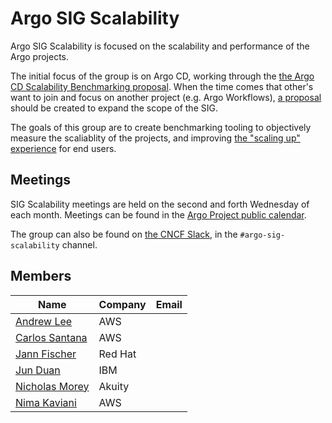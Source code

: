 # Argo SIG Scalability

Argo SIG Scalability is focused on the scalability and performance of the Argo projects.

The initial focus of the group is on Argo CD, working through the [the Argo CD Scalability Benchmarking proposal](https://github.com/argoproj/argo-cd/pull/12662). When the time comes that other's want to join and focus on another project (e.g. Argo Workflows), [a proposal](https://github.com/argoproj/argoproj/tree/master/proposals) should be created to expand the scope of the SIG.

The goals of this group are to create benchmarking tooling to objectively measure the scaliablity of the projects, and improving [the "scaling up" experience](https://argo-cd.readthedocs.io/en/stable/operator-manual/high_availability/#scaling-up) for end users.

## Meetings
SIG Scalability meetings are held on the second and forth Wednesday of each month. Meetings can be found in the [Argo Project public calendar](https://calendar.google.com/calendar/embed?src=argoproj%40gmail.com).

The group can also be found on [the CNCF Slack](https://slack.cncf.io/), in the `#argo-sig-scalability` channel.

## Members
<!-- Alphanumeric order based on `Name` -->
| Name                                            | Company | Email |
|-------------------------------------------------|---------|-------|
| [Andrew Lee](https://github.com/andklee)        | AWS     |       |
| [Carlos Santana](https://github.com/csantanapr) | AWS     |       |
| [Jann Fischer](https://github.com/jannfis)      | Red Hat |       |
| [Jun Duan](https://github.com/waltforme)        | IBM     |       |
| [Nicholas Morey](https://github.com/morey-tech) | Akuity  |       |
| [Nima Kaviani](https://github.com/nimakaviani)  | AWS     |       |
